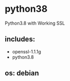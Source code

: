 # python38
Python3.8 with Working SSL 

## includes:
  * openssl-1.1.1g
  * python3.8

## os: debian
